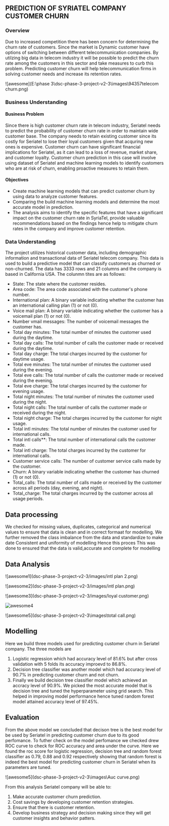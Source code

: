 
## PREDICTION OF SYRIATEL COMPANY CUSTOMER CHURN
### Overview
Due to increased competition there has been concern for determining the churn rate of customers. Since the market is Dynamic customer have options of switching between different telecommunication companies. By utilzing big data in telecom industry it will be possible to predict the churn rate among the customers in this sector and take measures to curb this problem. Predicting customer churn will help telecommunication firms in solving customer needs and increase its retention rates. 

![awesome](E:\phase 3\dsc-phase-3-project-v2-3\images\94357telecom churn.png)
### Business Understanding
#### Business Problem
Since there is high customer churn rate in telecom industry, Seriatel needs to predict the probability of customer churn rate in order to maintain wide customer base. The company needs to retain existing customer since its costly for Seriatel to lose their loyal customers given that acquring new ones is expensive. Customer churn can have significant financial implications for Seriatel, as it can lead to a loss of revenue, market share, and customer loyalty. Customer churn prediction in this case will involve using dataset of Seriatel and machine learning models to identify customers who are at risk of churn, enabling proactive measures to retain them.
#### Objectives 
* Create machine learning models that can predict customer churn by using data to analyze customer features.
* Comparing the build machine learning models and determine the most accurate model in prediction.  
* The analysis aims to identify the specific features that have a significant impact on the customer churn rate in SyriaTel, provide valuable recommendations based on the findings hence help to mitigate churn rates in the company and improve customer retention.
### Data Understanding 
The project utilizes historical customer data, including demographic information and transactional data of Seriatel telecom company. This data is used to build a predictive model that can classify customers as churned or non-churned. The data has 3333 rows and 21 columns and the company is based in California USA. The colunmn tites are as follows:

- State: The state where the customer resides.
- Area code: The area code associated with the customer's phone number.
- International plan: A binary variable indicating whether the customer has an international calling plan (1) or not (0).
- Voice mail plan: A binary variable indicating whether the customer has a voicemail plan (1) or not (0).
- Number vmail messages: The number of voicemail messages the customer has.
- Total day minutes: The total number of minutes the customer used during the daytime.
- Total day calls: The total number of calls the customer made or received during the daytime.
- Total day charge: The total charges incurred by the customer for daytime usage.
- Total eve minutes: The total number of minutes the customer used during the evening.
- Total eve calls: The total number of calls the customer made or received during the evening.
- Total eve charge: The total charges incurred by the customer for evening usage.
- Total night minutes: The total number of minutes the customer used during the night.
- Total night calls: The total number of calls the customer made or received during the night.
- Total night charge: The total charges incurred by the customer for night usage.
- Total intl minutes: The total number of minutes the customer used for international calls.
- Total intl calls**: The total number of international calls the customer made.
- Total intl charge: The total charges incurred by the customer for international calls.
- Customer service calls: The number of customer service calls made by the customer.
- Churn: A binary variable indicating whether the customer has churned (1) or not (0).
- Total_calls: The total number of calls made or received by the customer across all periods (day, evening, and night).
- Total_charge: The total charges incurred by the customer across all usage periods.
## Data processing 
We checked for missing values, duplicates, categorical and numerical values to ensure that data is clean and in correct formaat for modelling. 
We further removed the class imbalance from the data and standardize to make date Consistent and uniformity of modelling
Hence this proces This was done to ensured that the data is valid,accurate and complete for modelling
## Data Analysis 
![awesome1](dsc-phase-3-project-v2-3/images/intl plan 2.png)

![awesome2](dsc-phase-3-project-v2-3/images/intl plan.png)

![awesome3](dsc-phase-3-project-v2-3/images/loyal customer.png) 

![awesome4](dsc-phase-3-project-v2-3/images/output.png)

![awesome5](dsc-phase-3-project-v2-3\images\total call.png) 

## Modelling
Here we build three models used for predicting customer churn in Seriatel company.
The three models are 
1. Logistic regression which had accuracy level of 81.6% but after cross validation with 5 folds its accuracy improevd to 86.8%.
2. Decision tree classifier was another model which had accuracy level of 90.7% in predicting customer churn and not churn.
3. Finally we build decision tree classifier model which achieved an accracy level of 90.9%.
We picked the most accurate model that is decision tree and tuned the hyperparameter using grid search.
This helped in improving model performance hence tuned random forest model attained accuracy level of 97.45%. 

## Evaluation 
From the above model we concluded that decison tree is the best model for be used by Seriatel in predicting customer churn due to its good perfomance. 
To futher check on the model perfomance we checked drew ROC curve to check for ROC accuracy and area under the curve. Here we found the roc score for logistic regression, decision tree and random forest classifier as 0.79, 0.88 and 0.92 respectively showing that random forest is indeed the best model for predicting customer churn in Seriatel when its parameters are tuned. 

![awesome5](dsc-phase-3-project-v2-3\images\Auc curve.png) 

From this analysis Seriatel company will be able to: 
1. Make accurate customer churn prediction.
2. Cost savings by developing customer retention strategies. 
3. Ensure that there is customer retention.
4. Develop business strategy and decision making since they will get customer insights and behavior patters. 
